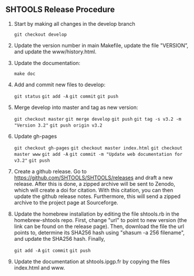 SHTOOLS Release Procedure
-------------------------

1. Start by making all changes in the develop branch

    `git checkout develop`

2. Update the version number in main Makefile, update the file "VERSION”, and update the www/history.html.

3. Update the documentation: 

    `make doc`
    
4. Add and commit new files to develop: 
	
    `git status`
    `git add -A`
    `git commit`
    `git push`
    
5. Merge develop into master and tag as new version:

    `git checkout master`
    `git merge develop`
    `git push`
    `git tag -s v3.2 -m "Version 3.2"`
    `git push origin v3.2`
	
6. Update gh-pages

    `git checkout gh-pages`
    `git checkout master index.html`
    `git checkout master www`
    `git add -A`
    `git commit -m "Update web documentation for v3.2"`
    `git push`

7. Create a github release. Go to https://github.com/SHTOOLS/SHTOOLS/releases and draft a new release. After this is done, a zipped archive will be sent to Zenodo, which will create a doi for citation. With this citation, you can then update the github release notes. Furthermore, this will send a zipped archive to the project page at Sourceforge.

8. Update the homebrew installation by editing the file shtools.rb in the homebrew-shtools repo. First, change "url" to point to new version (the link can be found on the release page). Then, download the file the url points to, determine its SHA256 hash using "shasum -a 256 filename", and update the SHA256 hash. Finally, 

    `git add -A`
    `git commit`
    `git push`

9. Update the documentation at shtools.ipgp.fr by copying the files index.html and www.
